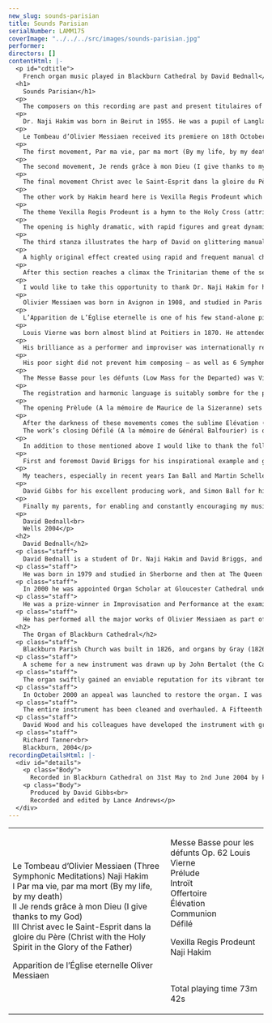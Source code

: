 ```yaml
---
new_slug: sounds-parisian
title: Sounds Parisian
serialNumber: LAMM175
coverImage: "../../../src/images/sounds-parisian.jpg"
performer: 
directors: []
contentHtml: |-
  <p id="cdtitle">
    French organ music played in Blackburn Cathedral by David Bednall</p>
  <h1>
    Sounds Parisian</h1>
  <p>
    The composers on this recording are past and present titulaires of two major Parisian churches, and although their compositional styles are very different, they all share a love of colour and distinctive harmony. For each of these works the magnificent Blackburn organ and sumptuous acoustic seemed ideal, and thanks are due to Richard Tanner and Blackburn Cathedral for permission to record there.</p>
  <p>
    Dr. Naji Hakim was born in Beirut in 1955. He was a pupil of Langlais and studied at the Conservatoire National Supérieur de Musique de Paris winning first prizes in harmony, counterpoint, fugue, organ, improvisation, analysis and orchestration. He was titulaire of the Basilique du Sacré-Coeur from 1985 until his move to La Trinité in 1993 as successor to Olivier Messiaen. In addition to being a renowned and masterful interpreter and improviser, his prolific and distinctive works put him at the forefront of this distinguished French organist-composer tradition.</p>
  <p>
    Le Tombeau d’Olivier Messiaen received its premiere on 18th October 1993 on the occasion of the inauguration of the organ of La Trinité. It is dedicated to Messiaen’s widow, Yvonne Loriod, and in it Hakim pays homage to his predecessor at this famous Parisian church. Hakim makes use of some of Messiaen’s distinctive musical language, especially melody and harmony, but the rhetoric is far more personal. As in the works of Messiaen, the writings of St Paul are an important element in each movement.</p>
  <p>
    The first movement, Par ma vie, par ma mort (By my life, by my death) is prefixed by “Christ will be honoured in my body. Whether by life or by death. For to me to live is Christ, and to die is gain.” (Paul, Epistle to the Philippians, Chap. I, v. 20, 21). The movement starts with powerful chords on the tutti followed by the pedals thundering out the plainsong theme Ego Dormivi from the Easter Vespers, figuring Jesus’ own answer to death. After this introduction, a very fast and joyful monody presents the Russian Folksong Ne bilo vetrou, symbolizing life. The latter theme was familiar to and beloved of Messiaen. The two themes alternate systematically and are developed throughout the movement, moving from monody to dance, then to a rhythmic chordal section recalling something of Stravinsky’s The Rite of Spring. A fast section on an unusual registration (ideally suited to the unique timbre of the Grand-Orgue of La Trinité) leads to a presentation of the fragmented themes with undulating stops in the manuals against the high-pitched pedal. A build-up through the full foundation tone leads to the thrilling climax of the movement in a virtuosic dance.</p>
  <p>
    The second movement, Je rends grâce à mon Dieu (I give thanks to my God), is based on the passage “…in all my remembrance of you, always in every prayer of mine for you all making my prayer with joy, thankful for your partnership in the gospel.” (Paul, Epistle to the Philippians, Chap. 1, v. 3, 4, 5). This meditation is founded on a popular Maronite melody which is presented initially on the pedal Clarion at high pitch while the accompanying manuals briefly quote the beginning of the Eucharist from Messiaen’s Offrandes oubliées. A more rhythmic central section in octaves varies the theme, before it returns ornamented on an exotic registration over a pulsing accompaniment of strings.</p>
  <p>
    The final movement Christ avec le Saint-Esprit dans la gloire du Père (Christ with the Holy Spirit in the Glory of the Father) is inspired by the text “God the Father bestowed on us his glorious grace in his Beloved: in Him we were sealed with the promised Holy Spirit.” (Paul, Epistle to the Ephesians, Chap. 1, v. 6, 13). This thrilling toccata conjures up something of the feel of Messiaen’s Le vent de L’Esprit from Messe de la Pentecôte. The main theme is that of Messiaen’s Séquence du Verbe, Cantique Divin from Trois Petites Liturgies de la Présence Divine. Thematic use is also made of the theme of Tous les oiseaux des étoiles from Harawi. An exciting introduction on the tutti and a lightning fast monody lead to an exhilarating moto-perpetuo of rushing semiquavers from both hands and feet. A relentless energy pushes the music along, until a recapitulation of the opening leads to the breath-taking close.</p>
  <p>
    The other work by Hakim heard here is Vexilla Regis Prodeunt which concludes this disc. This masterful Symphonic Paraphrase received its first performance on 2nd July 1995 by the commissioner, Leo Abbott, at the Basilica of the National Shrine of the Immaculate Conception, Washington D.C. The work is notable for its adherence not only to the melody but also to the text.</p>
  <p>
    The theme Vexilla Regis Prodeunt is a hymn to the Holy Cross (attributed to Venantius Fortunatus) and traditionally sung during the vespers of Passion Sunday and of the Triumph of the Cross. Through composed with two short interludes after the third and fifth stanza, it also makes use of the German melody Großer Gott.</p>
  <p>
    The opening is highly dramatic, with rapid figures and great dynamic contrasts. This leads to a richly harmonised sounding of the theme over a pedal point. The second stanza uses dissonant quadruple-pedalling to provide rhythmic impetus alternating with very fast figures on the manuals to illustrate the torn side of Christ with its torrent of blood and water. The fragmented theme is presented under this vivid illustration on the pedals.</p>
  <p>
    The third stanza illustrates the harp of David on glittering manual registration interspersed with fanfares on the chamades representing God’s triumph over the tree. A brief interlude builds tension into the chordal canon of the fourth stanza on the tutti representing Christ and the tree symbolically becoming as one.</p>
  <p>
    A highly original effect created using rapid and frequent manual changes forms the brief interlude leading to a deeply beautiful middle section with the melody on the Clarinette. The widely leaping flute ostinato represents not only the “….strong arms, so widely hung” but also the balancing of the scales of judgement for the world’s ransom. An interlude developing both the Plainsong and German melodies follows for the sixth stanza, with a crescendo illustrating the statement “He loves us more than himself” in keeping with the redemptive nature of the text. The tutti then bursts onto the scene with the melody Großer Gott.</p>
  <p>
    After this section reaches a climax the Trinitarian theme of the seventh stanza is depicted with three appearances of the melody – firstly as a single melodic line in octaves interspersed with chordal clusters, then in fourths as two melodic lines, and finally after a glissando and massive chords in two super-imposed fourths as three melodic lines. Following this the theme is heard fragmented over a pedal point leading to chords on the tutti. The closing pages use the opening of the melody in full parallel chords accelerating into the thrilling conclusion.</p>
  <p>
    I would like to take this opportunity to thank Dr. Naji Hakim for his inspirational teaching and encouragement, and for his generous help in the preparation of this recording.</p>
  <p>
    Olivier Messiaen was born in Avignon in 1908, and studied in Paris under Marcel Dupré and Paul Dukas. He was one of the most important figures in Twentieth-Century music as well as one of the most distinctive and accessible. He wrote works in every milieu, including Symphonie Turangalîla, the opera St François d’Assise and the monumental La Transfiguration de Notre Seigneur Jésus Christ. He also wrote many instrumental works and was a very important teacher. He was organist of La Trinité in Paris for over forty years until shortly before his death in 1992. Central amongst his oeuvre are his compositions for organ which include such cycles as La Nativité du Seigneur, Les Corps Glorieux, and the massive Méditations sur le mystère de la Saint Trinité and Livre du Saint Sacrement.</p>
  <p>
    L’Apparition de L’Église eternelle is one of his few stand-alone pieces, and dates from 1932. Even in this comparatively early work the harmonic language and the very slow tempo are highly characteristic. The structure is very simple – a huge crescendo followed by a diminuendo superbly and hauntingly evoking a vision of a celestial and eternal church. The Blackburn instrument is a perfect vehicle for Messiaen’s love of distinctive organ colour and belief that an organ should “overwhelm”.</p>
  <p>
    Louis Vierne was born almost blind at Poitiers in 1870. He attended the National Institute for Young Blind People and then studied at the Paris Conservatoire with César Franck and Charles-Marie Widor. He was Widor’s assistant at Saint-Sulpice before being appointed Titulaire at Notre-Dame in 1900. He was to die on the organ bench there in 1937 during a recital with his friend and pupil Maurice Duruflé.</p>
  <p>
    His brilliance as a performer and improviser was internationally renowned and he undertook numerous tours around Europe and the USA. His life was beset with hardships however, including ill-health, the loss of both sons and his brother, financial difficulties, the death of many friends and professional betrayals and set-backs.</p>
  <p>
    His poor sight did not prevent him composing – as well as 6 Symphonies and numerous other works for organ, he wrote music for choir, including the Messe Solennelle, a Symphony and numerous other large scale works for orchestra, songs and much chamber music. His Symphonies for organ were inspired by the classical models of Widor and the romantic ideas of Franck. To this he added his own sad experiences and sensitive nature to produce works that exceeded Widor’s in expression and depth. His other music is slowly being rediscovered, revealing an increasingly impressive individual voice.</p>
  <p>
    The Messe Basse pour les défunts (Low Mass for the Departed) was Vierne’s last work and is one of his most intimate and moving. His distinctive musical language had become increasingly chromatic over the years and this work provides a “missing link” between his earlier works and the harmony of figures such as Cochereau later in the century. The dedicatees of each movement were deceased, and had been blind or been of assistance to blind causes. This hauntingly beautiful work is very tightly constructed, with a number of the movements being full developments of a single melodic fragment. Vierne’s unhappy life and longing for peace is reflected throughout this frequently anguished work.</p>
  <p>
    The registration and harmonic language is suitably sombre for the purpose of providing music for the Low Requiem Mass. This in itself went against the rulings by the Sacred Congregation of Rites which had declared that the instruments were to be used purely to provide support for the singers. Despite this ruling, the composition of such works was fairly common, Vierne having written a previous Messe Basse in 1912. This later Mass was written for organ or harmonium and was his first such work since the Pièces en Style Libre of 1914. Vierne is known to have greatly preferred the organ for performances of such works, and it is a more appropriate vehicle for the provision of colour and dignity.</p>
  <p>
    The opening Prèlude (A la mémoire de Maurice de la Sizeranne) sets the tone with the dark-hued Foundations and Trumpet sounding a held note which recalls the opening of Symphonie IV. A series of rising chromatic chords leads to a repeat of the opening and the introduction of the motif which will be fully developed in the central section. The opening material then returns until a coda on the Voix Humaine brings the movement to a solemn conclusion. The gently registered Introït (A la mémoire de Georges Noblemaire) is formed by inversion and development of its opening melodic fragment. The Offertoire (A la mémoire de Pierre Villey) is in ternary form. The outer sections consist of two alternating phrases which are contrasting but related, the second of which provides the idea which is developed fully in the central section.</p>
  <p>
    After the darkness of these movements comes the sublime Elévation (A la mémoire de Maurice Blazy). Blazy was knocked down by a bus outside his house in 1933,and Vierne was deeply affected by the death of his close friend and former teacher. This movement is an ethereal breath of fresh air heard on the flutes and seems to hang timelessly in space, offering some hope and light amongst its melancholy surroundings. The Communion (A la mémoire d’Edgard Guilbeau) showcases Vierne’s ravishing harmonic language with its chains of 7ths and 9ths giving an almost jazz-like feel. After a recapitulation of the opening on the Voix Humaine a section on the highly unusual registration of Quintaton 16 and Flûte 4 brings the movement to an end with a chord containing all the notes of the pentatonic scale.<br>
    The work’s closing Défilé (A la mémoire de Général Balfourier) is one of Vierne’s most poignant expressions. This movement is intended to accompany the coffin as it is carried out of the church, and the military connections of its dedicatee can be heard in the dotted march-like rhythms of the outer sections. The beautiful central section is a deeply moving and achingly nostalgic lullaby with a rocking accompaniment, recalling happier times with some of the many friends and relations Vierne was to lose over the years. The opening then returns and reaches a climax, before the closing lines and final dark chords provide expression of Vierne’s written wish in a letter to Gavoty “for the ultimate repose”.</p>
  <p>
    In addition to those mentioned above I would like to thank the following –</p>
  <p>
    First and foremost David Briggs for his inspirational example and generous teaching, and for his kindness and constant support in all aspects of my musical career.</p>
  <p>
    My teachers, especially in recent years Ian Ball and Martin Schellenberg for their dynamic and exciting guidance.</p>
  <p>
    David Gibbs for his excellent producing work, and Simon Ball for his assistance at the console.</p>
  <p>
    Finally my parents, for enabling and constantly encouraging my musical development.</p>
  <p>
    David Bednall<br>
    Wells 2004</p>
  <h2>
    David Bednall</h2>
  <p class="staff">
    David Bednall is a student of Dr. Naji Hakim and David Briggs, and is currently Acting Assistant Organist at Wells Cathedral.</p>
  <p class="staff">
    He was born in 1979 and studied in Sherborne and then at The Queen’s College, Oxford where he was Organ Scholar. In 2000 the Chapel Choir toured Paris under his direction, singing at Notre Dame and other venues, and released a live concert CD.</p>
  <p class="staff">
    In 2000 he was appointed Organ Scholar at Gloucester Cathedral under David Briggs and Ian Ball. While there he spent periods as Acting Director of Music and Acting Assistant Organist, was closely involved in the Three Choirs Festival, and was involved in two recordings – as Director on Lux Aeterna with the Cathedral Choir, and as Accompanist on the critically acclaimed Comfort and Joy with the Saint Cecilia Singers.</p>
  <p class="staff">
    He was a prize-winner in Improvisation and Performance at the examination for Fellow of The Royal College of Organists in 2002, and has given recitals at L’Église de La Trinité, Paris, Westminster, Wells, Bristol, Gloucester, Hereford, Worcester, Truro, Blackburn, Coventry, Manchester and St Mary’s Cathedral, Edinburgh, as part of the Fringe Series. Additional engagements have included recitals at Westminster Abbey, St Mary’s, Redcliffe, Sherborne Abbey and performances of Vierne – Symphonies IV and V.</p>
  <p class="staff">
    He has performed all the major works of Olivier Messiaen as part of the Liturgical Year, completing the cycle with Livre du Saint Sacrament. He has recently completed his debut solo CD for Lammas of Hakim, Messiaen and Vierne at Blackburn Cathedral, and a CD of liturgical improvisations with Malcolm Archer. He is Director of Cantilena choir, and is also in demand as an accompanist. In this capacity he has appeared at the Edinburgh Fringe Festival accompanying Britten – Canticles II, III and IV, and has just made a CD of the songs of Michael Head with the tenor Richard Rowntree for Lammas. He is also increasingly interested in composition, having written a number of choral and organ works, and has just completed a commission for the Youth Choirs of Blackburn and Carlisle Cathedrals.</p>
  <h2>
    The Organ of Blackburn Cathedral</h2>
  <p class="staff">
    Blackburn Parish Church was built in 1826, and organs by Gray (1826 and 1831) and Cavaillé-Coll (1875) were placed on the west wall of the church. The building was re-consecrated as a Cathedral in 1926, when the Diocese of Blackburn was established, and ambitious plans to extend the building were drawn up. When the large transepts were completed in 1953, Henry Willis III was commissioned to move the organ to a bridge at the East end of the Nave. In 1964 the organ was taken down so that a temporary wall could be built, dividing the nave from the transepts to enable work to begin on restoring the nave, whilst the remainder of the cathedral could be used for worship. J.W. Walker and Sons removed the organ and lent the cathedral a four-rank, totally enclosed, extension organ, which served well for five years.</p>
  <p class="staff">
    A scheme for a new instrument was drawn up by John Bertalot (the Cathedral Organist), in consultation with Francis Jackson and Bert Collop (managing director of Walker’s). William Thompson, a generous benefactor from Burnley who had already given large sums of money for the restoration of the Nave and the building of the Lantern Tower and Spire, was asked by John Bertalot to give £30,000 to pay for the new organ. On 20th March, 1968, an envelope arrived from him with a cheque for 30,000 guineas (£31, 500) made out to John Bertalot. The new organ was dedicated on 20th December 1969. It was voiced by Walter Goodey and Dennis Thurlow. John Hayward, the artist, consulted with Walker’s to produce the stunning highly coloured organ “cases”, including swell boxes which are in full view, and a doubly mitred Serpent, coloured green and gold.</p>
  <p class="staff">
    The organ swiftly gained an enviable reputation for its vibrant tonal quality, most notably the fiery reed stops. However, from as early as 1983, serious problems became apparent, particularly in relation to the wind system and action. At the same time, the Lantern Tower also required major work, thus delaying work to the organ. In 1994, shortly after Gordon Stewart’s appointment as Director of Music, David Wood took over the care of the organ. Some short term problems were attended to and the console was modernised.</p>
  <p class="staff">
    In October 2000 an appeal was launched to restore the organ. I was keen that all of the 1969 tonal features should be retained, but that the opportunity should be taken to provide various extra colours to enhance and better equip an instrument that is expected not only to accompany liturgy on a daily basis, but also to present the complete range of solo repertoire in a stylistic manner. For example, I felt that an Oboe on the Swell and a Fifteenth on the Great were essential additions. Also that a reed at 8’ pitch on the Positive and a Vox Humana would be useful and that the organ really needed additional 8’ foundation pitch, more gravitas on the Pedal and extra 16’ manual tone. In order to address these desired tonal additions and to bring the organ into proper working order, I devised a scheme to restore and enlarge the organ, in consultation with David Briggs, John Bertalot, Canon Andrew Hindley, Greg Morris and David Wood. The organ was restored and enlarged between July 2001 and June 2002, during which time a Rodgers digital instrument was used.</p>
  <p class="staff">
    The entire instrument has been cleaned and overhauled. A Fifteenth on the Great and a Cliquot-style Cromorne on the Positive have been added. The new Solo department has been positioned above the Great, with new stops: Flûte Harmonique 8’, Viola 8’, Viola Céleste 8’, Flûte Octaviante 4’ and Voix Humaine. The old Swell Cromorne has been moved to the Solo, and renamed “Clarinette”; in its place on the Swell is a new Hautbois. Two new ranks of pipes have been made available on the Pedal: a 6 2/5 Grosse Tierce and 10 2/3 Grosse Quint. Two new digital ranks, by Walker Technical Company USA, have also been made available on the Pedal: 32’ Sub Principal and 16’ Flûte Ouverte. A wealth of octave and sub-octave couplers have been provided. A new 4 manual console has been built by Wood of Huddersfield, in the style of the original 3 manual console. A new Cymbelstern and star have been added and safety features for maintaining the instrument have been incorporated.</p>
  <p class="staff">
    David Wood and his colleagues have developed the instrument with great skill; they have breathed new life into all the wonderful original colours which had been sounding tired for some years and have blended new ranks into the organ in such a sensitive way. The result is an incredibly versatile and reliable instrument with a tremendous range of dynamic and tonal colour, coupled with a sense of sheer power, but also great subtlety and tremendous beauty. There are few organs in the world that can demonstrate the entire solo repertoire with such a convincing sense of style. It is also a fantastic organ for the liturgy, capable of accompanying choir and congregation in a sensitive manner. The full range of the organ’s capabilities was shown off to great effect at the opening recital by David Briggs on 6th July 2002. This recording provides further evidence!</p>
  <p class="staff">
    Richard Tanner<br>
    Blackburn, 2004</p>
recordingDetailsHtml: |-
  <div id="details">
    <p class="Body">
      Recorded in Blackburn Cathedral on 31st May to 2nd June 2004 by kind permission of the Dean and Chapter</p>
    <p class="Body">
      Produced by David Gibbs<br>
      Recorded and edited by Lance Andrews</p>
  </div>
---
```


<table class="tracktable">
  <tbody>
    <tr>
      <td class="column1">
        <p>
          Le Tombeau d’Olivier Messiaen (Three Symphonic Meditations) <span class="composer">Naji Hakim</span><br>
          I Par ma vie, par ma mort (By my life, by my death)<br>
          II Je rends grâce à mon Dieu (I give thanks to my God)<br>
          III Christ avec le Saint-Esprit dans la gloire du Père (Christ with the Holy Spirit in the Glory of the Father)</p>
        <p>
          Apparition de l’Église eternelle <span class="composer">Oliver Messiaen</span></p>
      </td>
      <td class="column2">
        <p>
          Messe Basse pour les défunts Op. 62 <span class="composer">Louis Vierne</span><br>
          Prélude<br>
          Introït<br>
          Offertoire<br>
          Élévation<br>
          Communion<br>
          Défilé</p>
        <p>
          Vexilla Regis Prodeunt <span class="composer">Naji Hakim</span></p>
        <p>
           </p>
        <p>
          <span id="playingtime">Total playing time 73m 42s</span></p>
      </td>
    </tr>
  </tbody>
</table>
